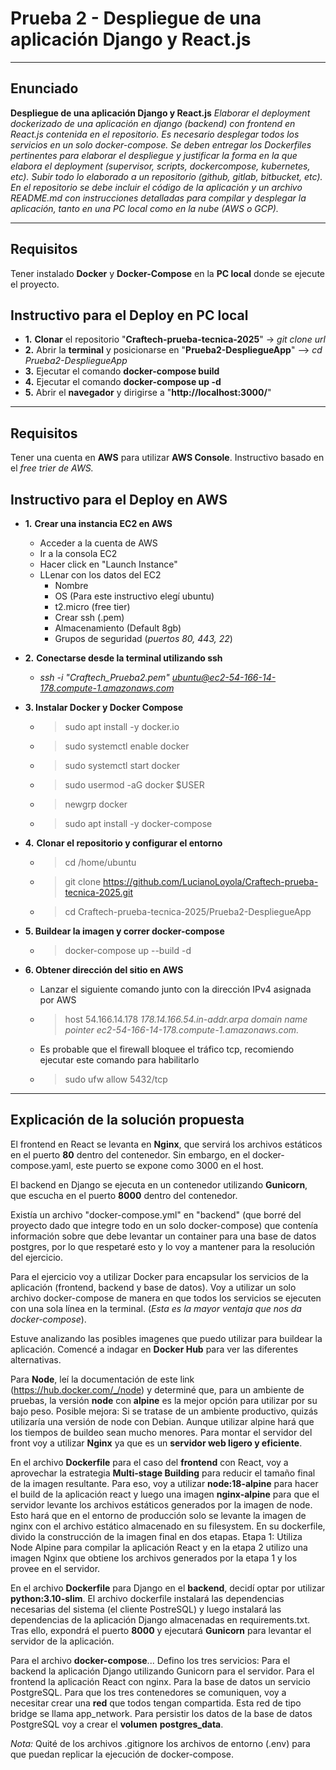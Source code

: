 # Prueba 2 -  Despliegue de una aplicación Django y React.js
---
## Enunciado
**Despliegue de una aplicación Django y React.js** 
*Elaborar el deployment dockerizado de una aplicación en django (backend) con frontend en React.js contenida en el repositorio. Es necesario desplegar todos los servicios en un solo docker-compose.
Se deben entregar los Dockerfiles pertinentes para elaborar el despliegue y justificar la forma en la que elabora el deployment (supervisor, scripts, dockercompose, kubernetes, etc).
Subir todo lo elaborado a un repositorio (github, gitlab, bitbucket, etc). En el repositorio se debe incluir el código de la aplicación y un archivo README.md con instrucciones detalladas para compilar y desplegar la aplicación, tanto en una PC local como en la nube (AWS o GCP).*

---
## Requisitos
Tener instalado **Docker** y **Docker-Compose** en la **PC local** donde se ejecute el proyecto.

## Instructivo para el Deploy en PC local

- **1.** **Clonar** el repositorio "**Craftech-prueba-tecnica-2025**" -> *git clone url*
- **2.** Abrir la **terminal** y posicionarse en "**Prueba2-DespliegueApp**" --> *cd Prueba2-DespliegueApp*
- **3.** Ejecutar el comando **docker-compose build**
- **4.** Ejecutar el comando **docker-compose up -d**
- **5.** Abrir el **navegador** y dirigirse a "**http://localhost:3000/**"

---
## Requisitos
Tener una cuenta en **AWS**  para utilizar **AWS Console**.
Instructivo basado en el *free trier de AWS.*

## Instructivo para el Deploy en AWS

- **1.** **Crear una instancia EC2 en AWS**
  - Acceder a la cuenta de AWS
  - Ir a la consola EC2
  - Hacer click en "Launch Instance"
  - LLenar con los datos del EC2 
    - Nombre
    - OS (Para este instructivo elegí ubuntu)
    - t2.micro (free tier)
    - Crear ssh (.pem)
    - Almacenamiento (Default 8gb)
    - Grupos de seguridad (*puertos 80, 443, 22*)
- **2.** **Conectarse desde la terminal utilizando ssh**
  - *ssh -i "Craftech_Prueba2.pem" ubuntu@ec2-54-166-14-178.compute-1.amazonaws.com*
- **3. Instalar Docker y Docker Compose**
  - >sudo apt install -y docker.io
  - >sudo systemctl enable docker
  - >sudo systemctl start docker
  - >sudo usermod -aG docker $USER
  - >newgrp docker
  - >sudo apt install -y docker-compose

- **4.** **Clonar el repositorio y configurar el entorno**
  - >cd /home/ubuntu
  - >git clone https://github.com/LucianoLoyola/Craftech-prueba-tecnica-2025.git
  - >cd Craftech-prueba-tecnica-2025/Prueba2-DespliegueApp
- **5. Buildear la imagen y correr docker-compose**
  - >docker-compose up --build -d
- **6. Obtener dirección del sitio en AWS**
  - Lanzar el siguiente comando junto con la dirección IPv4 asignada por AWS
  - >host 54.166.14.178
  *178.14.166.54.in-addr.arpa domain name pointer ec2-54-166-14-178.compute-1.amazonaws.com.*
  - Es probable que el firewall bloquee el tráfico tcp, recomiendo ejecutar este comando para habilitarlo
  - >sudo ufw allow 5432/tcp

---
## Explicación de la solución propuesta

El frontend en React se levanta en **Nginx**, que servirá los archivos estáticos en el puerto **80** dentro del contenedor. Sin embargo, en el docker-compose.yaml, este puerto se expone como 3000 en el host.

El backend en Django se ejecuta en un contenedor utilizando **Gunicorn**, que escucha en el puerto **8000** dentro del contenedor.

Existía un archivo "docker-compose.yml" en "backend" (que borré del proyecto dado que integre todo en un solo docker-compose) que contenía información sobre que debe levantar un container para una base de datos postgres, por lo que respetaré esto y lo voy a mantener para la resolución del ejercicio.

Para el ejercicio voy a utilizar Docker para encapsular los servicios de la aplicación (frontend, backend y base de datos). Voy a utilizar un solo archivo docker-compose de manera en que todos los servicios se ejecuten con una sola línea en la terminal. (*Esta es la mayor ventaja que nos da docker-compose*).

Estuve analizando las posibles imagenes que puedo utilizar para buildear la aplicación. Comencé a indagar en **Docker Hub** para ver las diferentes alternativas.

Para **Node**, leí la documentación de este link (https://hub.docker.com/_/node) y determiné que, para un ambiente de pruebas, la versión **node** con **alpine** es la mejor opción para utilizar por su bajo peso. Posible mejora: Si se tratase de un ambiente productivo, quizás utilizaría una versión de node con Debian. Aunque utilizar alpine hará que los tiempos de buildeo sean mucho menores.
Para montar el servidor del front voy a utilizar **Nginx** ya que es un **servidor web ligero y eficiente**.

En el archivo **Dockerfile** para el caso del **frontend** con React, voy a aprovechar la estrategia **Multi-stage Building** para reducir el tamaño final de la imagen resultante. Para eso, voy a utilizar **node:18-alpine** para hacer el build de la aplicación react y luego una imagen **nginx-alpine** para que el servidor levante los archivos estáticos generados por la imagen de node. Esto hará que en el entorno de producción solo se levante la imagen de nginx con el archivo estático almacenado en su filesystem. En su dockerfile, divido la construcción de la imagen final en dos etapas. Etapa 1: Utiliza Node Alpine para compilar la aplicación React y en la etapa 2 utilizo una imagen Nginx que obtiene los archivos generados por la etapa 1 y los provee en el servidor.

En el archivo **Dockerfile** para Django en el **backend**, decidí optar por utilizar **python:3.10-slim**. El archivo dockerfile instalará las dependencias necesarias del sistema (el cliente PostreSQL) y luego instalará las dependencias de la aplicación Django almacenadas en requirements.txt. Tras ello, expondrá el puerto **8000** y ejecutará **Gunicorn** para levantar el servidor de la aplicación. 

Para el archivo **docker-compose**...
Defino los tres servicios: Para el backend la aplicación Django utilizando Gunicorn para el servidor. Para el frontend la aplicación React con nginx. Para la base de datos un servicio PostgreSQL.
Para que los tres contenedores se comuniquen, voy a necesitar crear una **red** que todos tengan compartida. Esta red de tipo bridge se llama app_network.
Para persistir los datos de la base de datos PostgreSQL voy a crear el **volumen** **postgres_data**.

*Nota:* Quité de los archivos .gitignore los archivos de entorno (.env) para que puedan replicar la ejecución de docker-compose.
